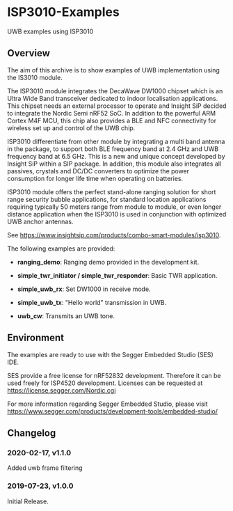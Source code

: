# ISP3010-Examples
UWB examples using ISP3010

## Overview

The aim of this archive is to show examples of UWB implementation using the IS3010 module.

The ISP3010 module integrates the DecaWave DW1000 chipset which is an Ultra Wide Band transceiver dedicated to indoor localisation applications. This chipset needs an external processor to operate and Insight SiP decided to integrate the Nordic Semi nRF52 SoC. In addition to the powerful ARM Cortex M4F MCU, this chip also provides a BLE and NFC connectivity for wireless set up and control of the UWB chip.
 
ISP3010 differentiate from other module by integrating a multi band antenna in the package, to support both BLE frequency band at 2.4 GHz and UWB frequency band at 6.5 GHz. This is a new and unique concept developed by Insight SiP within a SIP package. In addition, this module also integrates all passives, crystals and DC/DC converters to optimize the power consumption for longer life time when operating on batteries.

ISP3010 module offers the perfect stand-alone ranging solution for short range security bubble applications, for standard location applications requiring typically 50 meters range from module to module, or even longer distance application when the ISP3010 is used in conjunction with optimized UWB anchor antennas.

See https://www.insightsip.com/products/combo-smart-modules/isp3010.

The following examples are provided:

* **ranging_demo**: Ranging demo provided in the development kit.

* **simple_twr_initiator / simple_twr_responder**: Basic TWR application.

* **simple_uwb_rx**: Set DW1000 in receive mode.

* **simple_uwb_tx**: "Hello world" transmission in UWB.

* **uwb_cw**: Transmits an UWB tone.

## Environment

The examples are ready to use with the Segger Embedded Studio (SES) IDE.

SES provide a free license for nRF52832 development. Therefore it can be used freely for ISP4520 development.
Licenses can be requested at https://license.segger.com/Nordic.cgi

For more information regarding Segger Embedded Studio, please visit https://www.segger.com/products/development-tools/embedded-studio/

## Changelog

### 2020-02-17, v1.1.0

Added uwb frame filtering

### 2019-07-23, v1.0.0

Initial Release.

